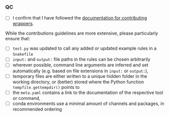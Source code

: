 <!-- Ensure that the PR title follows conventional commit style (<type>: <description>)-->
<!-- Possible types are here: https://github.com/commitizen/conventional-commit-types/blob/master/index.json -->

<!-- Add a description of your PR here-->

### QC
<!-- Make sure that you can tick the boxes below. -->

* [ ] I confirm that I have followed the [documentation for contributing wrappers](https://snakemake-wrappers.readthedocs.io/en/stable/contributing.html).

While the contributions guidelines are more extensive, please particularly ensure that:
* [ ] `test.py` was updated to call any added or updated example rules in a `Snakefile`
* [ ] `input:` and `output:` file paths in the rules can be chosen arbitrarily
* [ ] wherever possible, command line arguments are inferred and set automatically (e.g. based on file extensions in `input:` or `output:`),
* [ ] temporary files are either written to a unique hidden folder in the working directory, or (better) stored where the Python function `tempfile.gettempdir()` points to 
* [ ] the `meta.yaml` contains a link to the documentation of the respective tool or command,
* [ ] conda environments use a minimal amount of channels and packages, in recommended ordering
